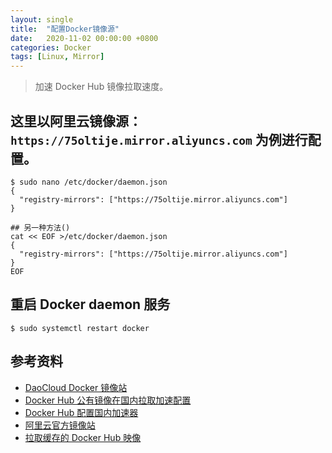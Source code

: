 ```yaml
---
layout: single
title:  "配置Docker镜像源"
date:   2020-11-02 00:00:00 +0800
categories: Docker
tags: [Linux, Mirror]
---
```


> 加速 Docker Hub 镜像拉取速度。

## 这里以阿里云镜像源：```https://75oltije.mirror.aliyuncs.com``` 为例进行配置。
```shell
$ sudo nano /etc/docker/daemon.json
{
  "registry-mirrors": ["https://75oltije.mirror.aliyuncs.com"]
}
```

```shell
## 另一种方法()
cat << EOF >/etc/docker/daemon.json
{
  "registry-mirrors": ["https://75oltije.mirror.aliyuncs.com"]
}
EOF
```

## 重启 Docker daemon 服务
```shell
$ sudo systemctl restart docker
```

## 参考资料
* [DaoCloud Docker 镜像站](https://www.daocloud.io/mirror)
* [Docker Hub 公有镜像在国内拉取加速配置](https://developer.aliyun.com/article/696286)
* [Docker Hub 配置国内加速器](https://blog.csdn.net/qq_26626029/article/details/106788617)
* [阿里云官方镜像站](https://developer.aliyun.com/mirror/)
* [拉取缓存的 Docker Hub 映像](https://cloud.google.com/container-registry/docs/pulling-cached-images?hl=zh-cn)

